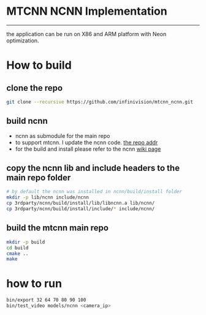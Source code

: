# MTCNN NCNN Implementation
-----------------------------
the application can be run on X86 and ARM platform with Neon optimization.

# How to build
## clone the repo
```sh
git clone --recursive https://github.com/infinivision/mtcnn_ncnn.git
```

## build ncnn
* ncnn as submodule for the main repo
* to support mtcnn. I update the ncnn code. [the repo addr](https://github.com/infinivision/ncnn.git) 
* for the build and install please refer to the ncnn [wiki page](https://github.com/Tencent/ncnn/wiki/how-to-build)

## copy the ncnn lib and include headers to the main repo folder
```sh
# by default the ncnn was installed in ncnn/build/install folder
mkdir -p lib/ncnn include/ncnn
cp 3rdparty/ncnn/build/install/lib/libncnn.a lib/ncnn/
cp 3rdparty/ncnn/build/install/include/* include/ncnn/
```

## build the mtcnn main repo
```sh
mkdir -p build
cd build
cmake ..
make
```

# how to run
```sh
bin/export 32 64 70 80 90 100
bin/test_video models/ncnn <camera_ip>
```

